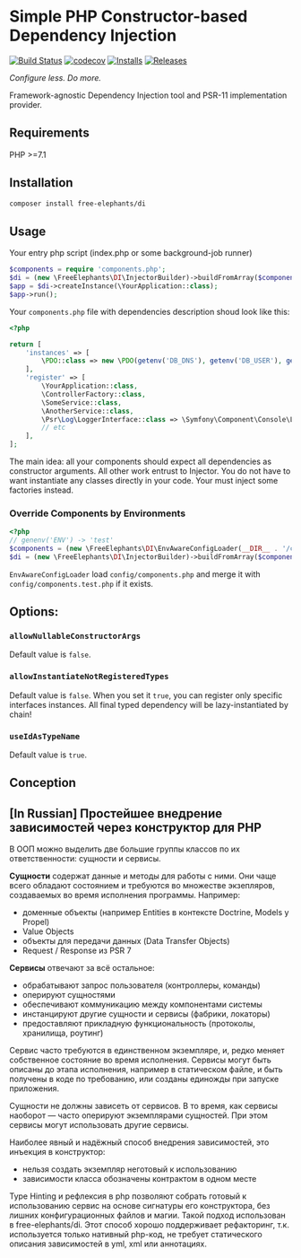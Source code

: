 # Simple PHP Constructor-based Dependency Injection

[![Build Status](https://github.com/FreeElephants/php-di/workflows/CI/badge.svg)](https://github.com/FreeElephants/php-di/actions)
[![codecov](https://codecov.io/gh/FreeElephants/php-di/branch/master/graph/badge.svg)](https://codecov.io/gh/FreeElephants/php-di)
[![Installs](https://img.shields.io/packagist/dt/free-elephants/di.svg)](https://packagist.org/packages/free-elephants/di)
[![Releases](https://img.shields.io/packagist/v/free-elephants/di.svg)](https://github.com/FreeElephants/php-di/releases)

_Configure less. Do more._  

Framework-agnostic Dependency Injection tool and PSR-11 implementation provider. 

## Requirements

PHP >=7.1

## Installation

```bash
composer install free-elephants/di
```

## Usage

Your entry php script (index.php or some background-job runner)
```php
$components = require 'components.php';
$di = (new \FreeElephants\DI\InjectorBuilder)->buildFromArray($components);
$app = $di->createInstance(\YourApplication::class);
$app->run();
```

Your `components.php` file with dependencies description shoud look like this:
```php
<?php

return [
    'instances' => [
        \PDO::class => new \PDO(getenv('DB_DNS'), getenv('DB_USER'), getenv('DB_PASS')),
    ],
    'register' => [
        \YourApplication::class,
        \ControllerFactory::class,
        \SomeService::class,
        \AnotherService::class,
        \Psr\Log\LoggerInterface::class => \Symfony\Component\Console\Logger\ConsoleLogger::class
        // etc
    ],
];
```

The main idea: all your components should expect all dependencies as constructor arguments.  All other work entrust to Injector.
You do not have to want instantiate any classes directly in your code. Your must inject some factories instead.   

### Override Components by Environments

```php
<?php
// genenv('ENV') -> 'test'
$components = (new \FreeElephants\DI\EnvAwareConfigLoader(__DIR__ . '/config', 'ENV'))->readConfig('components');
$di = (new \FreeElephants\DI\InjectorBuilder)->buildFromArray($components);
```

`EnvAwareConfigLoader` load `config/components.php` and merge it with `config/components.test.php` if it exists.

## Options:

### `allowNullableConstructorArgs`
Default value is `false`.  

### `allowInstantiateNotRegisteredTypes` 
Default value is `false`. When you set it `true`, you can register only specific interfaces instances. 
All final typed dependency will be lazy-instantiated by chain!  

### `useIdAsTypeName`
Default value is `true`. 

## Conception

## [In Russian] Простейшее внедрение зависимостей через конструктор для PHP 

В ООП можно выделить две большие группы классов по их ответственности: сущности и сервисы. 

**Сущности** содержат данные и  методы для работы с ними. 
Они чаще всего обладают состоянием и требуются во множестве экзепляров, создаваемых во время исполнения программы. 
Например:
- доменные объекты (например Entities в контексте Doctrine, Models у Propel)
- Value Objects
- объекты для передачи данных (Data Transfer Objects)
- Request / Response из PSR 7

**Сервисы** отвечают за всё остальное: 
- обрабатывают запрос пользователя (контроллеры, команды)
- оперируют сущностями
- обеспечивают коммуникацию между компонентами системы
- инстанцируют другие сущности и сервисы (фабрики, локаторы)
- предоставляют прикладную функциональность (протоколы, хранилища, роутинг) 

Сервис часто требуются в единственном экземпляре, и, редко меняет собственное состояние во время исполнения. 
Сервисы могут быть описаны до этапа исполнения, например в статическом файле, и быть получены в коде по требованию, или созданы единожды при запуске приложения. 

Сущности не должны зависеть от сервисов. В то время, как сервисы наоборот — часто оперируют экземплярами сущностей. 
При этом сервисы могут использовать другие сервисы. 

Наиболее явный и надёжный способ внедрения зависимостей, это инъекция в конструктор:
- нельзя создать экземпляр неготовый к использованию
- зависимости класса обозначены контрактом в одном месте

Type Hinting и рефлексия в php позволяют собрать готовый к использованию сервис на основе сигнатуры его конструктора, без лишних конфигурационных файлов и магии. 
Такой подход использован в free-elephants/di. 
Этот способ хорошо поддерживает рефакторинг, т.к. используется только нативный php-код, не требует статического описания зависимостей в yml, xml или аннотациях. 
